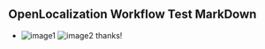 ## OpenLocalization Workflow Test MarkDown
* ![image1](.\5cb66760-d5cc-4598-a2dd-68135257ac8a.PNG)   ![image2](.\9c7c0cb3-5b4b-46e5-9800-d349b90696a7.png) 
thanks!